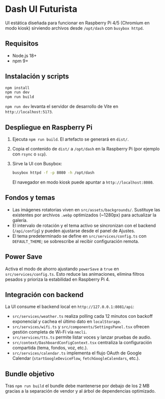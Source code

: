 # Dash UI Futurista

UI estática diseñada para funcionar en Raspberry Pi 4/5 (Chromium en modo kiosk) sirviendo archivos desde `/opt/dash` con `busybox httpd`.

## Requisitos

- Node.js 18+
- npm 9+

## Instalación y scripts

```bash
npm install
npm run dev
npm run build
```

`npm run dev` levanta el servidor de desarrollo de Vite en `http://localhost:5173`.

## Despliegue en Raspberry Pi

1. Ejecuta `npm run build`. El artefacto se generará en `dist/`.
2. Copia el contenido de `dist/` a `/opt/dash` en la Raspberry Pi (por ejemplo con `rsync` o `scp`).
3. Sirve la UI con Busybox:

   ```bash
   busybox httpd -f -p 8080 -h /opt/dash
   ```

   El navegador en modo kiosk puede apuntar a `http://localhost:8080`.

## Fondos y temas

- Las imágenes rotatorias viven en `src/assets/backgrounds/`. Sustituye las existentes por archivos `.webp` optimizados (~1280px) para actualizar la galería.
- El intervalo de rotación y el tema activo se sincronizan con el backend (`/api/config`) y pueden ajustarse desde el panel de Ajustes.
- El tema predeterminado se define en `src/services/config.ts` con `DEFAULT_THEME`; se sobrescribe al recibir configuración remota.

## Power Save

Activa el modo de ahorro ajustando `powerSave` a `true` en `src/services/config.ts`. Esto reduce las animaciones, elimina filtros pesados y prioriza la estabilidad en Raspberry Pi 4.

## Integración con backend

La UI consume el backend local en `http://127.0.0.1:8081/api`:

- `src/services/weather.ts` realiza polling cada 12 minutos con backoff exponencial y cachea el último dato en `localStorage`.
- `src/services/wifi.ts` y `src/components/SettingsPanel.tsx` ofrecen gestión completa de Wi-Fi vía `nmcli`.
- `src/services/tts.ts` permite listar voces y lanzar pruebas de audio.
- `src/context/DashboardConfigContext.tsx` centraliza la configuración compartida (tema, fondos, voz, etc.).
- `src/services/calendar.ts` implementa el flujo OAuth de Google Calendar (`startGoogleDeviceFlow`, `fetchGoogleCalendars`, etc.).

## Bundle objetivo

Tras `npm run build` el bundle debe mantenerse por debajo de los 2 MB gracias a la separación de vendor y al árbol de dependencias optimizado.
